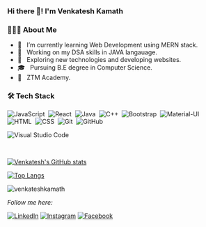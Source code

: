 ### Hi there 👋! I'm Venkatesh Kamath

<h3> 👨🏻‍💻 About Me </h3>

- 🔭 &nbsp; I’m currently learning Web Development using MERN stack.
- 🤖 &nbsp; Working on my DSA skills in JAVA langauage.
- 🤔 &nbsp; Exploring new technologies and developing websites.
- 🎓 &nbsp; Pursuing B.E degree in Computer Science.
- 🏢 &nbsp; ZTM Academy.

<h3>🛠 Tech Stack</h3>

![JavaScript](https://img.shields.io/badge/-JavaScript-05122A?style=flat&logo=javascript)&nbsp;
![React](https://img.shields.io/badge/-React-05122A?style=flat&logo=react)&nbsp;
![Java](https://img.shields.io/badge/-Java-05122A?style=flat&logo=java&logoColor=FFA500)&nbsp;
![C++](https://img.shields.io/badge/-C++-05122A?style=flat&logo=C%2B%2B&logoColor=00599C)&nbsp;
![Bootstrap](https://img.shields.io/badge/-Bootstrap-05122A?style=flat&logo=bootstrap&logoColor=563D7C)&nbsp;
![Material-UI](https://img.shields.io/badge/Material--UI-05122A?style=flat&logo=material-ui&logoColor=563D7C)&nbsp;
![HTML](https://img.shields.io/badge/-HTML-05122A?style=flat&logo=HTML5)&nbsp;
![CSS](https://img.shields.io/badge/-CSS-05122A?style=flat&logo=CSS3&logoColor=1572B6)&nbsp;
![Git](https://img.shields.io/badge/-Git-05122A?style=flat&logo=git)&nbsp;
![GitHub](https://img.shields.io/badge/-GitHub-05122A?style=flat&logo=github)&nbsp;

![Visual Studio Code](https://img.shields.io/badge/-Visual%20Studio%20Code-05122A?style=flat&logo=visual-studio-code&logoColor=007ACC)&nbsp;



<br>






[![Venkatesh's GitHub stats](https://github-readme-stats.vercel.app/api?username=venkateshkamath&show_icons=true&theme=dracula)](https://github.com/venkateshkamath/github-readme-stats)



[![Top Langs](https://github-readme-stats.vercel.app/api/top-langs/?username=venkateshkamath&layout=compact)](https://github.com/venkateshkamath/github-readme-stats)



<p align="left"> <img src="https://komarev.com/ghpvc/?username=venkateshkamathk&label=Profile%20views&color=0e75b6&style=flat" alt="venkateshkamath" /> </p>

<i>Follow me here:</i><br>

<a href="https://www.linkedin.com/in/venkateshkamath08/" target="_blank"><img src="https://img.shields.io/badge/LinkedIn-%230077B5.svg?&style=flat-square&logo=linkedin&logoColor=white" alt="LinkedIn"></a>
<a href="https://www.instagram.com/d.a.v.e.n.k.y/" target="_blank"><img src="https://img.shields.io/badge/Instagram-%23E4405F.svg?&style=flat-square&logo=instagram&logoColor=white" alt="Instagram"></a>
<a href="https://www.facebook.com/venkatesh.shreelakshmi" target="_blank"><img src="https://img.shields.io/badge/Facebook-%231877F2.svg?&style=flat-square&logo=facebook&logoColor=white" alt="Facebook"></a>

</div>



